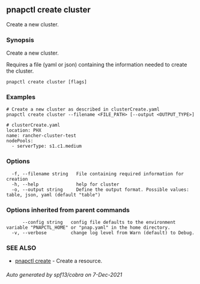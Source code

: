 ## pnapctl create cluster

Create a new cluster.

### Synopsis

Create a new cluster.
	
Requires a file (yaml or json) containing the information needed to create the cluster.

```
pnapctl create cluster [flags]
```

### Examples

```
# Create a new cluster as described in clusterCreate.yaml
pnapctl create cluster --filename <FILE_PATH> [--output <OUTPUT_TYPE>]

# clusterCreate.yaml
location: PHX
name: rancher-cluster-test
nodePools:
  - serverType: s1.c1.medium

```

### Options

```
  -f, --filename string   File containing required information for creation
  -h, --help              help for cluster
  -o, --output string     Define the output format. Possible values: table, json, yaml (default "table")
```

### Options inherited from parent commands

```
      --config string   config file defaults to the environment variable "PNAPCTL_HOME" or "pnap.yaml" in the home directory.
  -v, --verbose         change log level from Warn (default) to Debug.
```

### SEE ALSO

* [pnapctl create](pnapctl_create.md)	 - Create a resource.

###### Auto generated by spf13/cobra on 7-Dec-2021
